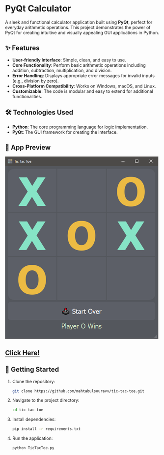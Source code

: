 # PyQt Calculator  

A sleek and functional calculator application built using **PyQt**, perfect for everyday arithmetic operations. This project demonstrates the power of PyQt for creating intuitive and visually appealing GUI applications in Python.  

## ✨ Features  
- **User-friendly Interface**: Simple, clean, and easy to use.  
- **Core Functionality**: Perform basic arithmetic operations including addition, subtraction, multiplication, and division.  
- **Error Handling**: Displays appropriate error messages for invalid inputs (e.g., division by zero).  
- **Cross-Platform Compatibility**: Works on Windows, macOS, and Linux.  
- **Customizable**: The code is modular and easy to extend for additional functionalities.  

## 🛠️ Technologies Used  
- **Python**: The core programming language for logic implementation.  
- **PyQt**: The GUI framework for creating the interface.  

## 🎥 App Preview 
![Tic Tac Toe](https://github.com/mahtabulsouravv/tic-tac-toe/blob/main/Preview.PNG) </br>
## [Click Here!](https://drive.google.com/file/d/1UVKBn65UbeFBY90RTomzcQbr3sHgepbt/view?usp=sharing) 

## 🚀 Getting Started  
1. Clone the repository:  
   ```bash
   git clone https://github.com/mahtabulsouravv/tic-tac-toe.git  
   ```
2. Navigate to the project directory:
   ```bash
   cd tic-tac-toe
   ```
3. Install dependencies:
   ```bash
   pip install -r requirements.txt
   ```
4. Run the application:
   ```bash
   python TicTacToe.py
   ```

